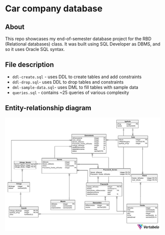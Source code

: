 # Car company database

## About
This repo showcases my end-of-semester database project for the RBD (Relational databases) class.
It was built using SQL Developer as DBMS, and so it uses Oracle SQL syntax. 

## File description

- `ddl-create.sql` - uses DDL to create tables and add constraints
- `ddl-drop.sql`- uses DDL to drop tables and constraints
- `dml-sample-data.sql`- uses DML to fill tables with sample data
- `queries.sql` - contains ~25 queries of various complexity

## Entity-relationship diagram
![](res/entity-relationship-diagram.png)